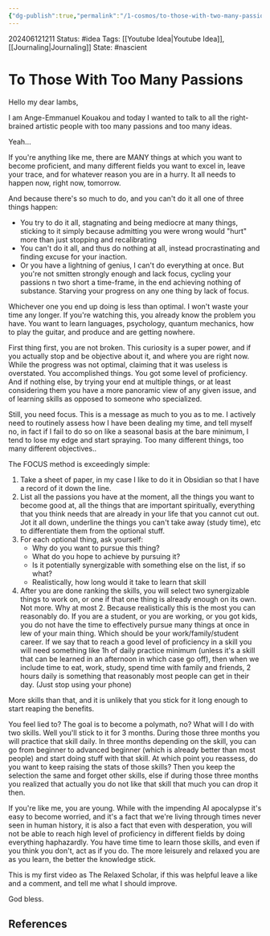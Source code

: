 ```yaml
---
{"dg-publish":true,"permalink":"/1-cosmos/to-those-with-two-many-passions/","created":"2025-01-22T11:17:14.158-05:00","updated":"2024-06-12T14:18:22.634-04:00"}
---
```


202406121211
Status: #idea
Tags: [[Youtube Idea\|Youtube Idea]], [[Journaling\|Journaling]] 
State: #nascient
# To Those With Too Many Passions
Hello my dear lambs,

I am Ange-Emmanuel Kouakou and today I wanted to talk to all the right-brained artistic people with too many passions and too many ideas.

Yeah...

If you're anything like me, there are MANY things at which you want to become proficient, and many different fields you want to excel in, leave your trace, and for whatever reason you are in a hurry. It all needs to happen now, right now, tomorrow.

And because there's so much to do, and you can't do it all one of three things happen:
- You try to do it all, stagnating and being mediocre at many things, sticking to it simply because admitting you were wrong would "hurt" more than just stopping and recalibrating
- You can't do it all, and thus do nothing at all, instead procrastinating and finding excuse for your inaction.
- Or you have a lightning of genius, I can't do everything at once. But you're not smitten strongly enough and lack focus, cycling your passions n two short a time-frame, in the end achieving nothing of substance. Starving your progress on any one thing by lack of focus.

Whichever one you end up doing is less than optimal. I won't waste your time any longer. If you're watching this, you already know the problem you have. You want to learn languages, psychology, quantum mechanics, how to play the guitar, and produce and are getting nowhere.

First thing first, you are not broken. This curiosity is a super power, and if you actually stop and be objective about it, and where you are right now. While the progress was not optimal, claiming that it was useless is overstated. You accomplished things. You got some level of proficiency. And if nothing else, by trying your end at multiple things, or at least considering them you have a more panoramic view of any given issue, and of learning skills as opposed to someone who specialized.

Still, you need focus. This is a message as much to you as to me. 
I actively need to routinely assess how I have been dealing my time, and tell myself no, in fact if I fail to do so on like a seasonal basis at the bare minimum, I tend to lose my edge and start spraying. Too many different things, too many different objectives..

The FOCUS method is exceedingly simple:
1. Take a sheet of paper, in my case I like to do it in Obsidian so that I have a record of it down the line.
2. List all the passions you have at the moment, all the things you want to become good at, all the things that are important spiritually, everything that you think needs that are already in your life that you cannot cut out. Jot it all down, underline the things you can't take away (study time), etc to differentiate them from the optional stuff.
3. For each optional thing, ask yourself:
   - Why do you want to pursue this thing?
   - What do you hope to achieve by pursuing it?
   - Is it potentially synergizable with something else on the list, if so what?
   - Realistically, how long would it take to learn that skill
4. After you are done ranking the skills, you will select two synergizable things to work on, or one if that one thing is already enough on its own. Not more. Why at most 2. 
Because realistically this is the most you can reasonably do. If you are a student, or you are working, or you got kids, you do not have the time to effectively pursue many things at once in lew of your main thing. Which should be your work/family/student career. If we say that to reach a good level of proficiency in a skill you will need something like 1h of daily practice minimum (unless it's a skill that can be learned in an afternoon in which case go off), then when we include time to eat, work, study, spend time with family and friends, 2 hours daily is something that reasonably most people can get in their day. (Just stop using your phone)

More skills than that, and it is unlikely that you stick for it long enough to start reaping the benefits.

You feel lied to? The goal is to become a polymath, no? What will I do with two skills. Well you'll stick to it for 3 months. During those three months you will practice that skill daily. In three months depending on the skill, you can go from beginner to advanced beginner (which is already better than most people) and start doing stuff with that skill. At which point you reassess, do you want to keep raising the stats of those skills? Then you keep the selection the same and forget other skills, else if during those three months you realized that actually you do not like that skill that much you can drop it then.

If you're like me, you are young. While with the impending AI apocalypse it's easy to become worried, and it's a fact that we're living through times never seen in human history, it is also a fact that even with desperation, you will not be able to reach high level of proficiency in different fields by doing everything haphazardly. You have time time to learn those skills, and even if you think you don't, act as if you do. The more leisurely and relaxed you are as you learn, the better the knowledge stick.

This is my first video as The Relaxed Scholar, if this was helpful leave a like and a comment, and tell me what I should improve.

God bless.
## References
